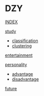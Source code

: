 # DZY

[INDEX](index.md)

[study]()

* [classification](study/classification.md)
* [clustering](study/clustering.md)

[entertainment](entertainment/entertainment.md)

[personality]()

* [advantage](personality/advantage.md)
* [disadvantage](personality/disadvantage.md)

[future](future/future.md)




<script src="https://polyfill.io/v3/polyfill.min.js?features=es6"></script>
<script id="MathJax-script" async src="https://cdn.jsdelivr.net/npm/mathjax@3/es5/tex-mml-chtml.js"></script>
